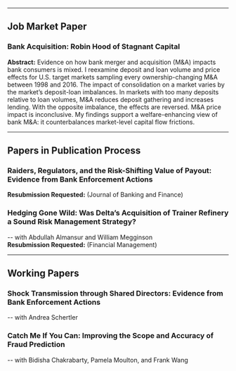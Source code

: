 ****
## Job Market Paper
### Bank Acquisition: Robin Hood of Stagnant Capital 
**Abstract:** Evidence on how bank merger and acquisition (M&A) impacts bank consumers is mixed. I reexamine deposit and loan volume and price effects for U.S. target markets sampling every ownership-changing M&A between 1998 and 2016. The impact of consolidation on a market varies by the market’s deposit-loan imbalances. In markets with too many deposits relative to loan volumes, M&A reduces deposit gathering and increases lending. With the opposite imbalance, the effects are reversed. M&A price impact is inconclusive. My findings support a welfare-enhancing view of bank M&A: it counterbalances market-level capital flow frictions. 

***
## Papers in Publication Process
### Raiders, Regulators, and the Risk-Shifting Value of Payout: Evidence from Bank Enforcement Actions
**Resubmission Requested:** (Journal of Banking and Finance) 


### Hedging Gone Wild: Was Delta’s Acquisition of Trainer Refinery a Sound Risk Management Strategy?
-- with Abdullah Almansur and William Megginson  
**Resubmission Requested:** (Financial Management) 

***
## Working Papers
### Shock Transmission through Shared Directors: Evidence from Bank Enforcement Actions 
-- with Andrea Schertler

### Catch Me If You Can: Improving the Scope and Accuracy of Fraud Prediction
-- with Bidisha Chakrabarty, Pamela Moulton, and Frank Wang
